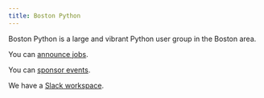```yaml
---
title: Boston Python
---
```


Boston Python is a large and vibrant Python user group in the Boston area.

You can [announce jobs](jobs.md).

You can [sponsor events](sponsorship.md).

We have a [Slack workspace](slack.md).
